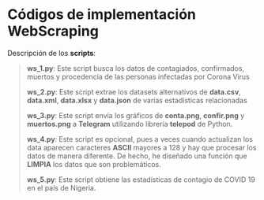 # Códigos de implementación WebScraping

Descripción de los **scripts**:

> **ws_1.py**: Este script busca los datos de contagiados, confirmados, muertos y procedencia de las personas infectadas por Corona Virus
> 
> **ws_2.py**: Este script extrae los datasets alternativos de **data.csv**, **data.xml**, **data.xlsx** y **data.json** de varias estadísticas relacionadas
> 
> **ws_3.py**: Este script envía los gráficos de **conta.png**, **confir.png** y **muertos.png** a **Telegram** utilizando librería **telepod** de Python.
> 
> **ws_4.py**: Este script es opcional, pues a veces cuando actualizan los data aparecen caracteres **ASCII** mayores a 128 y hay que procesar los datos de manera diferente. De hecho, he diseñado una función que **LIMPIA** los datos que son problemáticos.
> 
> **ws_5.py**: Este script obtiene las estadísticas de contagio de COVID 19 en el país de Nigeria.
